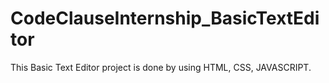 # CodeClauseInternship_BasicTextEditor
This Basic Text Editor project is done by using HTML, CSS, JAVASCRIPT.
